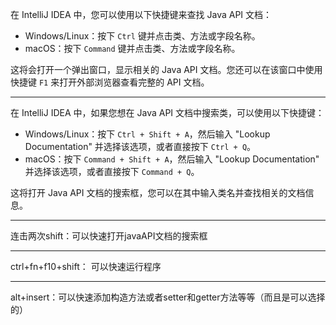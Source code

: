 在 IntelliJ IDEA 中，您可以使用以下快捷键来查找 Java API 文档：

- Windows/Linux：按下 `Ctrl` 键并点击类、方法或字段名称。
- macOS：按下 `Command` 键并点击类、方法或字段名称。

这将会打开一个弹出窗口，显示相关的 Java API 文档。您还可以在该窗口中使用快捷键 `F1` 来打开外部浏览器查看完整的 API 文档。

---

在 IntelliJ IDEA 中，如果您想在 Java API 文档中搜索类，可以使用以下快捷键：

- Windows/Linux：按下 `Ctrl + Shift + A`，然后输入 "Lookup Documentation" 并选择该选项，或者直接按下 `Ctrl + Q`。
- macOS：按下 `Command + Shift + A`，然后输入 "Lookup Documentation" 并选择该选项，或者直接按下 `Command + Q`。

这将打开 Java API 文档的搜索框，您可以在其中输入类名并查找相关的文档信息。

---

连击两次shift：可以快速打开javaAPI文档的搜索框

---

ctrl+fn+f10+shift： 可以快速运行程序

---

alt+insert：可以快速添加构造方法或者setter和getter方法等等（而且是可以选择的）